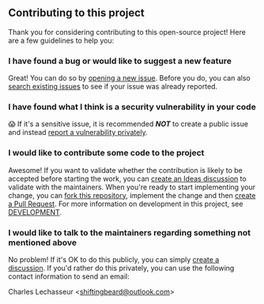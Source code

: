 ## Contributing to this project

Thank you for considering contributing to this open-source project! Here are a few guidelines to help you:

### I have found a bug or would like to suggest a new feature

Great! You can do so by [opening a new issue](https://github.com/clechasseur/rust-template/issues/new/choose).
Before you do, you can also [search existing issues](https://github.com/clechasseur/rust-template/issues) to see if your issue was already reported.

### I have found what I think is a security vulnerability in your code

😱 If it's a sensitive issue, it is recommended **_NOT_** to create a public issue and instead [report a vulnerability privately](https://github.com/clechasseur/rust-template/security/advisories/new).

### I would like to contribute some code to the project

Awesome! If you want to validate whether the contribution is likely to be accepted before starting the work, you can [create an Ideas discussion](https://github.com/clechasseur/rust-template/discussions/new?category=ideas) to validate with the maintainers.
When you're ready to start implementing your change, you can [fork this repository](https://github.com/clechasseur/rust-template/fork), implement the change and then [create a Pull Request](https://github.com/clechasseur/rust-template/compare).
For more information on development in this project, see [DEVELOPMENT](DEVELOPMENT.md).

### I would like to talk to the maintainers regarding something not mentioned above

No problem! If it's OK to do this publicly, you can simply [create a discussion](https://github.com/clechasseur/rust-template/discussions/new/choose).
If you'd rather do this privately, you can use the following contact information to send an email:

Charles Lechasseur \<shiftingbeard@outlook.com\>
